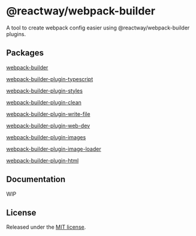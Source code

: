 # @reactway/webpack-builder

A tool to create webpack config easier using @reactway/webpack-builder plugins.

## Packages

[webpack-builder](/packages/webpack-builder)

[webpack-builder-plugin-typescript](/packages/webpack-builder-plugin-typescript)

[webpack-builder-plugin-styles](/packages/webpack-builder-plugin-styles)

[webpack-builder-plugin-clean](/packages/webpack-builder-plugin-clean)

[webpack-builder-plugin-write-file](/packages/webpack-builder-plugin-write-file)

[webpack-builder-plugin-web-dev](/packages/webpack-builder-plugin-web-dev)

[webpack-builder-plugin-images](/packages/webpack-builder-plugin-images)

[webpack-builder-plugin-image-loader](/packages/webpack-builder-plugin-image-loader)

[webpack-builder-plugin-html](/packages/webpack-builder-plugin-html)

## Documentation

WIP

## License

Released under the [MIT license](LICENSE).

